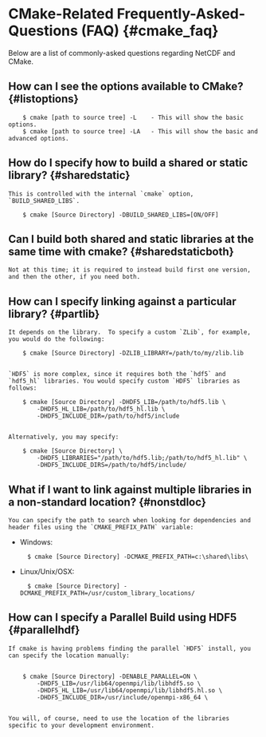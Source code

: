 CMake-Related Frequently-Asked-Questions (FAQ) {#cmake_faq}
==============================================

Below are a list of commonly-asked questions regarding NetCDF and CMake.

## How can I see the options available to CMake? {#listoptions}

        $ cmake [path to source tree] -L	- This will show the basic options.
        $ cmake [path to source tree] -LA	- This will show the basic and advanced options.


## How do I specify how to build a shared or static library? {#sharedstatic}

    This is controlled with the internal `cmake` option, `BUILD_SHARED_LIBS`.

        $ cmake [Source Directory] -DBUILD_SHARED_LIBS=[ON/OFF]
	

## Can I build both shared and static libraries at the same time with cmake? {#sharedstaticboth}

    Not at this time; it is required to instead build first one version, and then the other, if you need both.

## How can I specify linking against a particular library? {#partlib}

    It depends on the library.  To specify a custom `ZLib`, for example, you would do the following:
		
        $ cmake [Source Directory] -DZLIB_LIBRARY=/path/to/my/zlib.lib
        

    `HDF5` is more complex, since it requires both the `hdf5` and `hdf5_hl` libraries. You would specify custom `HDF5` libraries as follows:
		
        $ cmake [Source Directory] -DHDF5_LIB=/path/to/hdf5.lib \
            -DHDF5_HL_LIB=/path/to/hdf5_hl.lib \
            -DHDF5_INCLUDE_DIR=/path/to/hdf5/include


    Alternatively, you may specify:
		
        $ cmake [Source Directory] \
            -DHDF5_LIBRARIES="/path/to/hdf5.lib;/path/to/hdf5_hl.lib" \
            -DHDF5_INCLUDE_DIRS=/path/to/hdf5/include/
		
## What if I want to link against multiple libraries in a non-standard location? {#nonstdloc}

    You can specify the path to search when looking for dependencies and header files using the `CMAKE_PREFIX_PATH` variable:
	
* Windows:	
    
        $ cmake [Source Directory] -DCMAKE_PREFIX_PATH=c:\shared\libs\
	
		
* Linux/Unix/OSX:

        $ cmake [Source Directory] -DCMAKE_PREFIX_PATH=/usr/custom_library_locations/		
		

## How can I specify a Parallel Build using HDF5 {#parallelhdf}
	
    If cmake is having problems finding the parallel `HDF5` install, you can specify the location manually:

	
        $ cmake [Source Directory] -DENABLE_PARALLEL=ON \
            -DHDF5_LIB=/usr/lib64/openmpi/lib/libhdf5.so \
            -DHDF5_HL_LIB=/usr/lib64/openmpi/lib/libhdf5.hl.so \
            -DHDF5_INCLUDE_DIR=/usr/include/openmpi-x86_64 \
		

    You will, of course, need to use the location of the libraries specific to your development environment.
